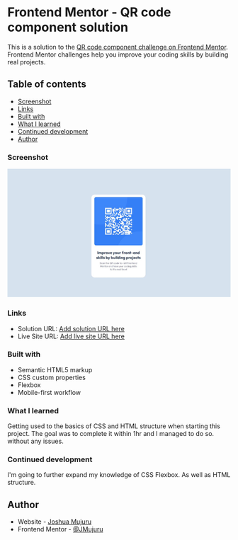 # Frontend Mentor - QR code component solution

This is a solution to the [QR code component challenge on Frontend Mentor](https://www.frontendmentor.io/challenges/qr-code-component-iux_sIO_H). Frontend Mentor challenges help you improve your coding skills by building real projects. 

## Table of contents

  - [Screenshot](#screenshot)
  - [Links](#links)
  - [Built with](#built-with)
  - [What I learned](#what-i-learned)
  - [Continued development](#continued-development)
- [Author](#author)

### Screenshot

![](/screenshot.JPG)

### Links

- Solution URL: [Add solution URL here]([https://your-solution-url.com](https://github.com/JMujuru/QR-code-componet))
- Live Site URL: [Add live site URL here](https://your-live-site-url.com)


### Built with

- Semantic HTML5 markup
- CSS custom properties
- Flexbox
- Mobile-first workflow

### What I learned

Getting used to the basics of CSS and HTML structure when starting this project.  The goal was to complete it within 1hr and I managed to do so. without any issues.

### Continued development

I'm going to further expand my knowledge of CSS Flexbox. As well as HTML structure.


## Author

- Website - [Joshua Mujuru](https://www.your-site.com)
- Frontend Mentor - [@JMujuru](https://www.frontendmentor.io/profile/JMujuru)
